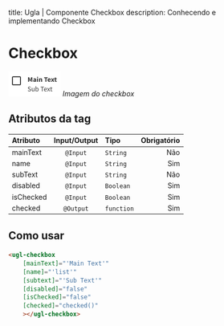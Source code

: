 title: Ugla | Componente Checkbox
description: Conhecendo e implementando Checkbox

# Checkbox
[![header](checkbox.png)](checkbox.png)
_Imagem do checkbox_

## Atributos da tag

Atributo      | Input/Output   | Tipo        | Obrigatório
:------------ | :------------: | :---------- | -------------:
mainText      | `@Input`       | `String`    | Não
name          | `@Input`       | `String`    | Sim
subText       | `@Input`       | `String`    | Não
disabled      | `@Input`       | `Boolean`   | Sim
isChecked     | `@Input`       | `Boolean`   | Sim
checked       | `@Output`      | `function`  | Sim

## Como usar

```html tab='HTML'
<ugl-checkbox
    [mainText]="'Main Text'"
    [name]="'list'"
    [subtext]="'Sub Text'"
    [disabled]="false"
    [isChecked]="false"
    [checked]="checked()"
    ></ugl-checkbox>
```

